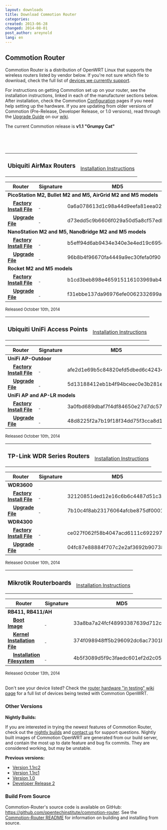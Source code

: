```yaml
---
layout: downloads
title: Download Commotion Router
categories:
created: 2013-06-28
changed: 2014-08-01
post_author: areynold
lang: en
---
```

<h2>Commotion Router</h2>

<p>Commotion Router is a distribution of OpenWRT Linux that supports the wireless routers listed by vendor below. If you're not sure which file to download, check the full list of <a href="/docs/supported-devices">devices we currently support</a>.</p>

<p>For instructions on getting Commotion set up on your router, see the installation instructions, linked in each of the manufacturer sections below. After installation, check the Commotion <a href="/docs/cck/installing-configuring/configure-commotion/">Configuration</a> pages if you need help setting up the hardware. If you are updating from older versions of Commotion (Pre-Release, Developer Release, or 1.0 versions), read through the <a href="https://wiki.commotionwireless.net/doku.php?id=general_resources:documentation:router:upgrading_from_previous_versions">Upgrade Guide</a> on our <a href="https://wiki.commotionwireless.net/">wiki</a>.</p>

<p>The current Commotion release is <strong>v1.1 "Grumpy Cat"</strong></p>

<p>&nbsp;</p>
<p>&nbsp;</p>

<table style="width:600px; ">
  <tr>
    <td>
      <h3 id="ubiquiti-airmax">Ubiquiti AirMax Routers</h3>
    </td>
    <td style="align:right; vertical-align:bottom; padding-bottom:1em;">
      <a href="/docs/cck/installing-configuring/install-ubiquiti-router/">Installation Instructions</a>
    </td>
  </tr>
</table>

<table class="table table-bordered">
  <thead>
    <tr>
	<th scope="col">Router</th>
	<th scope="col">Signature</th>
	<th scope="col">MD5</th>
	<th scope="col">Size</th>
    </tr>
  </thead>
  <tbody>
    <tr class="file even">
	<td colspan="4"><strong>PicoStation M2, Bullet M2 and M5, AirGrid M2 and M5 models</strong></td>
    </tr>
    <tr class="file odd">
	<td>&nbsp;&nbsp;&nbsp;&nbsp;<a href="https://downloads.commotionwireless.net/router/1.1/ar71xx/generic/openwrt-ar71xx-generic-ubnt-bullet-m-squashfs-factory.bin" title="openwrt-ar71xx-generic-ubnt-bullet-m-squashfs-factory.bin"><strong>Factory Install File</strong></a></td>
	<td><a class="signature" href="https://downloads.commotionwireless.net/router/1.1/ar71xx/generic/openwrt-ar71xx-generic-ubnt-bullet-m-squashfs-factory.bin.asc">&nbsp;</a></td>
	<td>0a6a078613d1c98a44d9eefa81eea022</td>
	<td>5.1 MB</td>
    </tr>
    <tr class="file odd">
	<td>&nbsp;&nbsp;&nbsp;&nbsp;<a href="https://downloads.commotionwireless.net/router/1.1/ar71xx/generic/openwrt-ar71xx-generic-ubnt-bullet-m-squashfs-sysupgrade.bin" title="openwrt-ar71xx-generic-ubnt-bullet-m-squashfs-sysupgrade.bin"><strong>Upgrade File</strong></a></td>
	<td><a class="signature" href="https://downloads.commotionwireless.net/router/1.1/ar71xx/generic/openwrt-ar71xx-generic-ubnt-bullet-m-squashfs-sysupgrade.bin.asc">&nbsp;</a></td>
	<td>d73edd5c9b6606f029a50d5a8cf57edb</td>
	<td>5.1 MB</td>
    </tr>
    <tr class="file even">
	<td colspan="4"><strong>NanoStation M2 and M5, NanoBridge M2 and M5 models</strong></td>
    </tr>
    <tr class="file odd">
	<td>&nbsp;&nbsp;&nbsp;&nbsp;<a href="https://downloads.commotionwireless.net/router/1.1/ar71xx/generic/openwrt-ar71xx-generic-ubnt-nano-m-squashfs-factory.bin" title="openwrt-ar71xx-generic-ubnt-nano-m-squashfs-factory.bin"><strong>Factory Install File</strong></a></td>
	<td><a class="signature" href="https://downloads.commotionwireless.net/router/1.1/ar71xx/generic/openwrt-ar71xx-generic-ubnt-nano-m-squashfs-factory.bin.asc">&nbsp;</a></td>
	<td>b5eff94d6ab9434e340e3e4ed19c695d</td>
	<td>5.1 MB</td>
    </tr>
    <tr class="file odd">
	<td>&nbsp;&nbsp;&nbsp;&nbsp;<a href="https://downloads.commotionwireless.net/router/1.1/ar71xx/generic/openwrt-ar71xx-generic-ubnt-nano-m-squashfs-sysupgrade.bin" title="openwrt-ar71xx-generic-ubnt-nano-m-squashfs-sysupgrade.bin"><strong>Upgrade File</strong></a></td>
	<td><a class="signature" href="https://downloads.commotionwireless.net/router/1.1/ar71xx/generic/openwrt-ar71xx-generic-ubnt-nano-m-squashfs-sysupgrade.bin.asc">&nbsp;</a></td>
	<td>96b8b4f96670fa4449a9ec30fefa0f90</td>
	<td>5.1 MB</td>
    </tr>
    <tr class="file even">
	<td colspan="4"><strong>Rocket M2 and M5 models</strong></td>
    </tr>
    <tr class="file odd">
	<td>&nbsp;&nbsp;&nbsp;&nbsp;<a href="https://downloads.commotionwireless.net/router/1.1/ar71xx/generic/openwrt-ar71xx-generic-ubnt-rocket-m-squashfs-factory.bin" title="openwrt-ar71xx-generic-ubnt-rocket-m-squashfs-factory.bin"><strong>Factory Install File</strong></a></td>
	<td><a class="signature" href="https://downloads.commotionwireless.net/router/1.1/ar71xx/generic/openwrt-ar71xx-generic-ubnt-rocket-m-squashfs-factory.bin.asc">&nbsp;</a></td>
	<td>b1cd3beb898e465915116103969ab41e</td>
	<td>5.1 MB</td>
    </tr>
    <tr class="file odd">
	<td>&nbsp;&nbsp;&nbsp;&nbsp;<a href="https://downloads.commotionwireless.net/router/1.1/ar71xx/generic/openwrt-ar71xx-generic-ubnt-rocket-m-squashfs-sysupgrade.bin" title="openwrt-ar71xx-generic-ubnt-rocket-m-squashfs-sysupgrade.bin"><strong>Upgrade File</strong></a></td>
	<td><a class="signature" href="https://downloads.commotionwireless.net/router/1.1/ar71xx/generic/openwrt-ar71xx-generic-ubnt-rocket-m-squashfs-sysupgrade.bin.asc">&nbsp;</a></td>
	<td>f31ebbe137da96976efe0062332699af</td>
	<td>5.1 MB</td>
    </tr>
  </tbody>
</table>
<p style="font-size:small;">Released October 10th, 2014</p>

<table style="width:600px; ">
<tr><td><h3 id="ubiquiti-unifi">Ubiquiti UniFi Access Points</h3></td>
<td style="align:right; vertical-align:bottom; padding-bottom:1em;"><a href="/docs/cck/installing-configuring/install-unifi-router/">Installation Instructions</a></td>
</tr>
</table>

<table class="files list">
  <thead>
    <tr>
	<th scope="col">Router</th>
	<th scope="col">Signature</th>
	<th scope="col">MD5</th>
	<th scope="col">Size</th>
    </tr>
  </thead>
  <tbody>
    <tr class="file even">
	<td colspan="4"><strong>UniFi AP-Outdoor</strong></td>
    </tr>
    <tr class="file odd">
	<td>&nbsp;&nbsp;&nbsp;&nbsp;<a href="https://downloads.commotionwireless.net/router/1.1/ar71xx/generic/openwrt-ar71xx-generic-ubnt-unifi-outdoor-squashfs-factory.bin" title="openwrt-ar71xx-generic-ubnt-unifi-outdoor-squashfs-factory.bin"><strong>Factory Install File</strong></a></td>
	<td><a class="signature" href="https://downloads.commotionwireless.net/router/1.1/ar71xx/generic/openwrt-ar71xx-generic-ubnt-unifi-outdoor-squashfs-factory.bin.asc">&nbsp;</a></td>
	<td>afe2d1e69b5c84820efd5dbed6c42434</td>
	<td>5.1 MB</td>
    </tr>
    <tr class="file odd">
	<td>&nbsp;&nbsp;&nbsp;&nbsp;<a href="https://downloads.commotionwireless.net/router/1.1/ar71xx/generic/openwrt-ar71xx-generic-ubnt-unifi-outdoor-squashfs-sysupgrade.bin" title="openwrt-ar71xx-generic-ubnt-unifi-outdoor-squashfs-sysupgrade.bin"><strong>Upgrade File</strong></a></td>
	<td><a class="signature" href="https://downloads.commotionwireless.net/router/1.1/ar71xx/generic/openwrt-ar71xx-generic-ubnt-unifi-outdoor-squashfs-sysupgrade.bin.asc">&nbsp;</a></td>
	<td>5d13188412eb1b4f94bceec0e3b281ec</td>
	<td>5.1 MB</td>
    </tr>
    <tr class="file even">
	<td colspan="4"><strong>UniFi AP and AP-LR models</strong></td>
    </tr>
    <tr class="file odd">
	<td>&nbsp;&nbsp;&nbsp;&nbsp;<a href="https://downloads.commotionwireless.net/router/1.1/ar71xx/generic/openwrt-ar71xx-generic-ubnt-unifi-squashfs-factory.bin" title="openwrt-ar71xx-generic-ubnt-unifi-squashfs-factory.bin"><strong>Factory Install File</strong></a></td>
	<td><a class="signature" href="https://downloads.commotionwireless.net/router/1.1/ar71xx/generic/openwrt-ar71xx-generic-ubnt-unifi-squashfs-factory.bin.asc">&nbsp;</a></td>
	<td>3a0fbd689dbaf7f4df84650e27d7dc57</td>
	<td>5.1 MB</td>
    </tr>
    <tr class="file odd">
	<td>&nbsp;&nbsp;&nbsp;&nbsp;<a href="https://downloads.commotionwireless.net/router/1.1/ar71xx/generic/openwrt-ar71xx-generic-ubnt-unifi-squashfs-sysupgrade.bin" title="openwrt-ar71xx-generic-ubnt-unifi-squashfs-factory.bin"><strong>Upgrade File</strong></a></td>
	<td><a class="signature" href="https://downloads.commotionwireless.net/router/1.1/ar71xx/generic/openwrt-ar71xx-generic-ubnt-unifi-squashfs-sysupgrade.bin.asc">&nbsp;</a></td>
	<td>48d8225f2a7b19f18f34dd75f3cca8d1</td>
	<td>5.1 MB</td>
    </tr>
  </tbody>
</table>
<p style="font-size:small;">Released October 10th, 2014</p>

<table style="width:600px; ">
<tr><td><h3 id="tplink">TP-Link WDR Series Routers</h3></td>
<td style="align:right; vertical-align:bottom; padding-bottom:1em;"><a href="/docs/cck/installing-configuring/install-tplink-router/">Installation Instructions</a></td>
</tr>
</table>

<table class="files list">
   <thead>
      <tr>
         <th scope="col">Router</th>
         <th scope="col">Signature</th>
         <th scope="col">MD5</th>
         <th scope="col">Size</th>
      </tr>
  </thead>
  <tbody>
      <tr class="file even">
	  <td colspan="4"><strong>WDR3600</strong></td>
      </tr>
      <tr class="file odd">
         <td>&nbsp;&nbsp;&nbsp;&nbsp;<a href="https://downloads.commotionwireless.net/router/1.1/ar71xx/generic/openwrt-ar71xx-generic-tl-wdr3600-v1-squashfs-factory.bin" title="openwrt-ar71xx-generic-tl-wdr3600-v1-squashfs-factory.bin"><strong>Factory Install File</strong></a></td>
         <td><a class="signature" href="https://downloads.commotionwireless.net/router/1.1/ar71xx/generic/openwrt-ar71xx-generic-tl-wdr3600-v1-squashfs-factory.bin.asc">&nbsp;</a></td>
         <td>32120851ded12e16c6b6c4487d51c30e</td>
         <td>7.8 MB</td>
      </tr>
      <tr class="file odd">
         <td>&nbsp;&nbsp;&nbsp;&nbsp;<a href="https://downloads.commotionwireless.net/router/1.1/ar71xx/generic/openwrt-ar71xx-generic-tl-wdr3600-v1-squashfs-sysupgrade.bin" title="openwrt-ar71xx-generic-tl-wdr3600-v1-squashfs-sysupgrade.bin"><strong>Upgrade File</strong></a></td>
         <td><a class="signature" href="https://downloads.commotionwireless.net/router/1.1/ar71xx/generic/openwrt-ar71xx-generic-tl-wdr3600-v1-squashfs-sysupgrade.bin.asc">&nbsp;</a></td>
         <td>7b10c4f8ab23176064afcbe875df0001</td>
         <td>5.1 MB</td>
      </tr>
      <tr class="file even">
	  <td colspan="4"><strong>WDR4300</strong></td>
      </tr>
      <tr class="file odd">
         <td>&nbsp;&nbsp;&nbsp;&nbsp;<a href="https://downloads.commotionwireless.net/router/1.1/ar71xx/generic/openwrt-ar71xx-generic-tl-wdr4300-v1-squashfs-factory.bin" title="openwrt-ar71xx-generic-tl-wdr4300-v1-squashfs-factory.bin"><strong>Factory Install File</strong></a></td>
         <td><a class="signature" href="https://downloads.commotionwireless.net/router/1.1/ar71xx/generic/openwrt-ar71xx-generic-tl-wdr4300-v1-squashfs-factory.bin.asc">&nbsp;</a></td>
         <td>ce027f062f58b4047acd6111c692297a</td>
         <td>7.8 MB</td>
      </tr>
      <tr class="file odd">
         <td>&nbsp;&nbsp;&nbsp;&nbsp;<a href="https://downloads.commotionwireless.net/router/1.1/ar71xx/generic/openwrt-ar71xx-generic-tl-wdr4300-v1-squashfs-sysupgrade.bin" title="openwrt-ar71xx-generic-tl-wdr4300-v1-squashfs-sysupgrade.bin"><strong>Upgrade File</strong></a></td>
         <td><a class="signature" href="https://downloads.commotionwireless.net/router/1.1/ar71xx/generic/openwrt-ar71xx-generic-tl-wdr4300-v1-squashfs-sysupgrade.bin.asc">&nbsp;</a></td>
         <td>04fc87e88884f707c2e2af3692b90738</td>
         <td>5.1 MB</td>
      </tr>
  </tbody>
</table>
<p style="font-size:small;">Released October 10th, 2014</p>

<table style="width:600px; ">
<tr><td><h3 id="mikrotik">Mikrotik Routerboards</h3></td>
<td style="align:right; vertical-align:bottom; padding-bottom:1em;"><a href="/docs/cck/installing-configuring/install-mikrotik-router/">Installation Instructions</a></td>
</tr>
</table>

<table class="files list">
   <thead>
      <tr>
         <th scope="col">Router</th>
         <th scope="col">Signature</th>
         <th scope="col">MD5</th>
         <th scope="col">Size</th>
      </tr>
  </thead>
  <tbody>
      <tr class="file even">
	  <td colspan="4"><strong>RB411, RB411/AH</strong></td>
      </tr>
      <tr class="file odd">
         <td>&nbsp;&nbsp;&nbsp;&nbsp;<a href="https://downloads.commotionwireless.net/router/1.1/ar71xx/nand/openwrt-ar71xx-nand-vmlinux-initramfs.elf" title="openwrt-ar71xx-nand-vmlinux-initramfs.elf"><strong>Boot Image</strong></a></td>
         <td><a class="signature" href="https://downloads.commotionwireless.net/router/1.1/ar71xx/nand/openwrt-ar71xx-nand-vmlinux-initramfs.elf.asc">&nbsp;</a></td>
         <td>33a8ba7a24fcf48993387639d712c3ff</td>
         <td>6.6 MB</td>
      </tr>
      <tr class="file odd">
         <td>&nbsp;&nbsp;&nbsp;&nbsp;<a href="https://downloads.commotionwireless.net/router/1.1/ar71xx/nand/openwrt-ar71xx-nand-vmlinux.elf" title="openwrt-ar71xx-nand-vmlinux.elf"><strong>Kernel Installation File</strong></a></td>
         <td><a class="signature" href="https://downloads.commotionwireless.net/router/1.1/ar71xx/nand/openwrt-ar71xx-nand-vmlinux.elf.asc">&nbsp;</a></td>
         <td>374f098948ff5b296092dc6ac7301b04</td>
         <td>2.7 MB</td>
      </tr>
      <tr class="file odd">
         <td>&nbsp;&nbsp;&nbsp;&nbsp;<a href="https://downloads.commotionwireless.net/router/1.1/ar71xx/nand/openwrt-ar71xx-nand-rootfs.tar.gz" title="openwrt-ar71xx-nand-rootfs.tar.gz"><strong>Installation Filesystem</strong></a></td>
         <td><a class="signature" href="https://downloads.commotionwireless.net/router/1.1/ar71xx/nand/openwrt-ar71xx-nand-rootfs.tar.gz.asc">&nbsp;</a></td>
         <td>4b5f3089d5f9c3faedc601ef2d2c0548</td>
         <td>5.4 MB</td>
      </tr>
  </tbody>
</table>
<p style="font-size:small;">Released October 13th, 2014</p>

<p><br/>Don't see your device listed? Check the <a href="https://wiki.commotionwireless.net/doku.php/development_resources/router/hardware_in_testing">router hardware "in testing" wiki page</a> for a full list of devices being tested with Commotion OpenWRT.</p>

<h3>Other Versions</h3>

<p><strong>Nightly Builds:</strong></p>
<p>If you are interested in trying the newest features of Commotion Router, check out the <a href="https://downloads.commotionwireless.net/nightly/ar71xx/">nightly builds</a> and <a href="/contact">contact us</a> for support questions. Nightly built images of Commotion OpenWRT are generated from our build server, and contain the most up to date feature and bug fix commits. They are considered working, but may be unstable.</p>

<p><strong>Previous versions:</strong></p>
<ul>
  <li><a href="https://downloads.commotionwireless.net/router/1.1rc2">Version 1.1rc2</a></li>
  <li><a href="https://downloads.commotionwireless.net/router/1.1rc1">Version 1.1rc1</a></li>
  <li><a href="https://downloads.commotionwireless.net/router/1.0">Version 1.0</a></li>
  <li><a href="https://downloads.commotionwireless.net/router/DR2">Developer Release 2</a></li>
</ul>

<h3 id="source">Build From Source</h3>
<p>Commotion-Router's source code is available on GitHub: <a href="https://github.com/opentechinstitute/commotion-router">https://github.com/opentechinstitute/commotion-router</a>. See the <a href="https://github.com/opentechinstitute/commotion-router#build--install">Commotion-Router README</a> for information on building and installing from source.</p>
